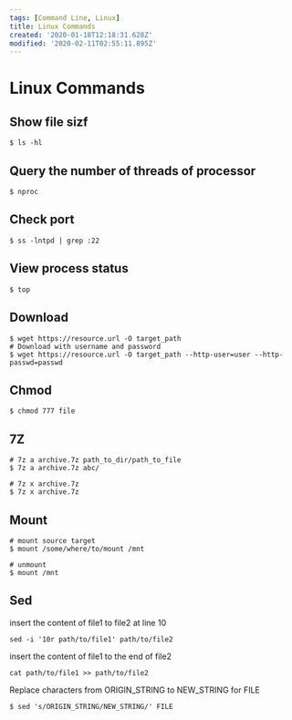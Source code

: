 ```yaml
---
tags: [Command Line, Linux]
title: Linux Commands
created: '2020-01-18T12:18:31.628Z'
modified: '2020-02-11T02:55:11.895Z'
---
```


# Linux Commands

## Show file sizf
```shell
$ ls -hl
```

## Query the number of threads of processor
```shell
$ nproc
```

## Check port
```shell
$ ss -lntpd | grep :22
```

## View process status
```shell
$ top
```

## Download
```shell
$ wget https://resource.url -O target_path
# Download with username and password
$ wget https://resource.url -O target_path --http-user=user --http-passwd=passwd
```

## Chmod
```shell
$ chmod 777 file
```

## 7Z

```shell
# 7z a archive.7z path_to_dir/path_to_file
$ 7z a archive.7z abc/
```

```shell
# 7z x archive.7z
$ 7z x archive.7z
```

## Mount
```shell
# mount source target
$ mount /some/where/to/mount /mnt

# unmount
$ mount /mnt
```

## Sed
insert the content of file1 to file2 at line 10
```shell
sed -i '10r path/to/file1' path/to/file2
```

insert the content of file1 to the end of file2
```shell
cat path/to/file1 >> path/to/file2
```

Replace characters from ORIGIN_STRING to NEW_STRING for FILE
```shell
$ sed 's/ORIGIN_STRING/NEW_STRING/' FILE
```


